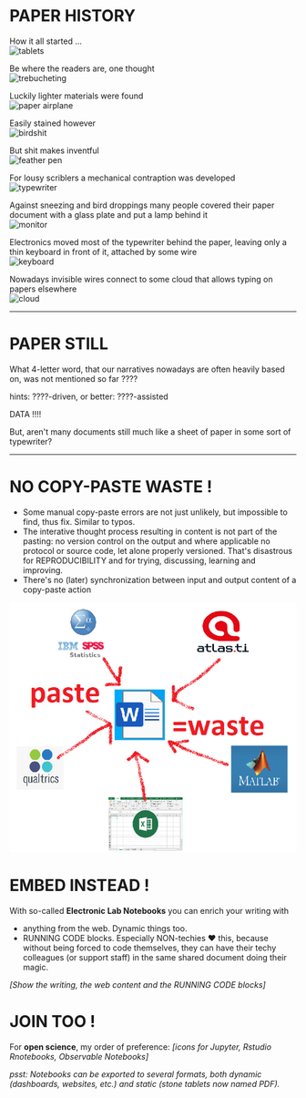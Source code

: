 # PAPER HISTORY

How it all started ...<br>![tablets](https://s3.amazonaws.com/lowres.cartoonstock.com/technology-backup-backed_up-spare-history-caves-shr1435_low.jpg)

Be where the readers are, one thought<br>![trebucheting](https://www.toonpool.com/user/3107/files/send_email_380405.jpg)

Luckily lighter materials were found<br>![paper airplane](https://www.pngitem.com/pimgs/m/31-317183_painted-paper-plane-hand-png-download-free-clipart.png)

Easily stained however<br>![birdshit](https://www.nicepng.com/png/detail/147-1472116_royalty-free-collection-of-high-quality-free-cliparts.png)

But shit makes inventful<br>![feather pen](https://encrypted-tbn0.gstatic.com/images?q=tbn:ANd9GcQF8SI83PV8vXV1DoUtGe4-wt_IT3Bq7BGJ6RVZlUnh64Azp9eGOwRd7vzZUaIzrqte6Ik&usqp=CAU)

For lousy scriblers a mechanical contraption was developed<br>![typewriter](https://cdn3.vectorstock.com/i/1000x1000/23/67/drawing-of-old-typewriter-with-a-paper-in-black-vector-20272367.jpg)

Against sneezing and bird droppings many people covered their paper document with a glass plate and put a lamp behind it<br>![monitor](https://thumbs.dreamstime.com/z/old-retro-crt-monitor-display-blank-white-screen-isolated-background-162226372.jpg)

Electronics moved most of the typewriter behind the paper, leaving only a thin keyboard in front of it, attached by some wire<br>![keyboard](https://content.instructables.com/ORIG/FOT/CW6G/HPFZZGBK/FOTCW6GHPFZZGBK.jpg?auto=webp)

Nowadays invisible wires connect to some cloud that allows typing on papers elsewhere<br>![cloud](https://images.theconversation.com/files/243663/original/file-20181102-83644-b06itk.jpg?ixlib=rb-1.1.0&q=45&auto=format&w=1356&h=668&fit=crop)

---

# PAPER STILL

What 4-letter word, that our narratives nowadays are often heavily based on, was not mentioned so far ????

hints: ????-driven, or better: ????-assisted

DATA !!!!

But, aren't many documents still much like a sheet of paper in some sort of typewriter?

---

# NO COPY-PASTE WASTE !

- Some manual copy-paste errors are not just unlikely, but impossible to find, thus fix. Similar to typos.
- The interative thought process resulting in content is not part of the pasting: no version control on the output and where applicable no protocol or source code, let alone properly versioned. That's disastrous for REPRODUCIBILITY and for trying, discussing, learning and improving.
- There's no (later) synchronization between input and output content of a copy-paste action

![CopyPasteWaste](CopyPasteWaste.png)

# EMBED INSTEAD !

With so-called **Electronic Lab Notebooks** you can enrich your writing with
- anything from the web. Dynamic things too.
- RUNNING CODE blocks. Especially NON-techies :heart: this, because without being forced to code themselves, they can have their techy colleagues (or support staff) in the same shared document doing their magic.

_[Show the writing, the web content and the RUNNING CODE blocks]_

# JOIN TOO !
For **open science**, my order of preference: _[icons for Jupyter, Rstudio Rnotebooks, Observable Notebooks]_

_psst: Notebooks can be exported to several formats, both dynamic (dashboards, websites, etc.) and static (stone tablets now named PDF)._
